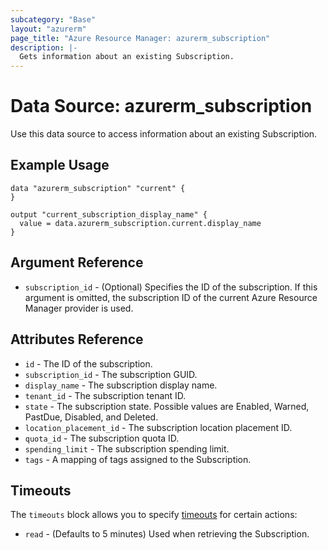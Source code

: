 ```yaml
---
subcategory: "Base"
layout: "azurerm"
page_title: "Azure Resource Manager: azurerm_subscription"
description: |-
  Gets information about an existing Subscription.
---
```


# Data Source: azurerm_subscription

Use this data source to access information about an existing Subscription.

## Example Usage

```hcl
data "azurerm_subscription" "current" {
}

output "current_subscription_display_name" {
  value = data.azurerm_subscription.current.display_name
}
```

## Argument Reference

* `subscription_id` - (Optional) Specifies the ID of the subscription. If this argument is omitted, the subscription ID of the current Azure Resource Manager provider is used.

## Attributes Reference

* `id` - The ID of the subscription.
* `subscription_id` - The subscription GUID.
* `display_name` - The subscription display name.
* `tenant_id` - The subscription tenant ID.
* `state` - The subscription state. Possible values are Enabled, Warned, PastDue, Disabled, and Deleted.
* `location_placement_id` - The subscription location placement ID.
* `quota_id` - The subscription quota ID.
* `spending_limit` - The subscription spending limit.
* `tags` - A mapping of tags assigned to the Subscription.

## Timeouts

The `timeouts` block allows you to specify [timeouts](https://www.terraform.io/docs/configuration/resources.html#timeouts) for certain actions:

* `read` - (Defaults to 5 minutes) Used when retrieving the Subscription.
